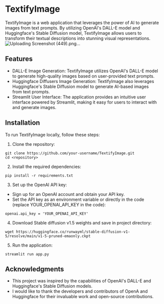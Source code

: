 # TextifyImage
TextifyImage is a web application that leverages the power of AI to generate images from text prompts. By utilizing OpenAI's DALL-E model and Huggingface's Stable Diffusion model, TextifyImage allows users to transform their textual descriptions into stunning visual representations.
![Uploading Screenshot (449).png…]()
## Features
- DALL-E Image Generation: TextifyImage utilizes OpenAI's DALL-E model to generate high-quality images based on user-provided text prompts.
- Huggingface Diffusers Image Generation: TextifyImage also leverages Huggingface's Stable Diffusion model to generate AI-based images from text prompts.
- Streamlit User Interface: The application provides an intuitive user interface powered by Streamlit, making it easy for users to interact with and generate images.
## Installation
To run TextifyImage locally, follow these steps:
1. Clone the repository:
```
git clone https://github.com/your-username/TextifyImage.git
cd <repository>
```
2. Install the required dependencies:
```
pip install -r requirements.txt
```
3. Set up the OpenAI API key:
- Sign up for an OpenAI account and obtain your API key.
- Set the API key as an environment variable or directly in the code (replace YOUR_OPENAI_API_KEY in the code):
```
openai.api_key = 'YOUR_OPENAI_API_KEY'
```
4. Download Stable diffusion v1.5 weights and save in project directory:
```
wget https://huggingface.co/runwayml/stable-diffusion-v1-5/resolve/main/v1-5-pruned-emaonly.ckpt
```
5. Run the application:
```
streamlit run app.py
```
## Acknowledgments
- This project was inspired by the capabilities of OpenAI's DALL-E and Huggingface's Stable Diffusion models.
- I would like to thank the developers and contributors of OpenA and Huggingface for their invaluable work and open-source contributions.


